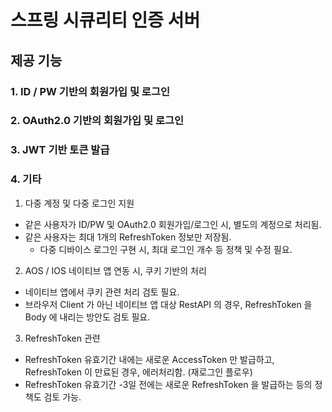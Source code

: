 # 스프링 시큐리티 인증 서버

## 제공 기능
### 1. ID / PW 기반의 회원가입 및 로그인
### 2. OAuth2.0 기반의 회원가입 및 로그인
### 3. JWT 기반 토큰 발급
### 4. 기타
1) 다중 계정 및 다중 로그인 지원
* 같은 사용자가 ID/PW 및 OAuth2.0 회원가입/로그인 시, 별도의 계정으로 처리됨.
* 같은 사용자는 최대 1개의 RefreshToken 정보만 저장됨.
  * 다중 디바이스 로그인 구현 시, 최대 로그인 개수 등 정책 및 수정 필요.
2) AOS / IOS 네이티브 앱 연동 시, 쿠키 기반의 처리
  * 네이티브 앱에서 쿠키 관련 처리 검토 필요. 
  * 브라우저 Client 가 아닌 네이티브 앱 대상 RestAPI 의 경우, RefreshToken 을 Body 에 내리는 방안도 검토 필요.
3) RefreshToken 관련
  * RefreshToken 유효기간 내에는 새로운 AccessToken 만 발급하고, RefreshToken 이 만료된 경우, 에러처리함. (재로그인 플로우)
  * RefreshToken 유효기간 -3일 전에는 새로운 RefreshToken 을 발급하는 등의 정책도 검토 가능.
